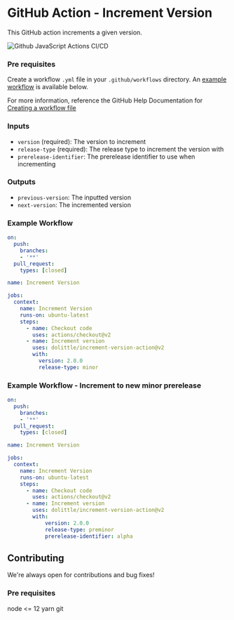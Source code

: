 # GitHub Action - Increment Version
This GitHub action increments a given version.

![Github JavaScript Actions CI/CD](https://github.com/dolittle/repository-here/workflows/Github%20JavaScript%20Actions%20CI/CD/badge.svg)

### Pre requisites
Create a workflow `.yml` file in your `.github/workflows` directory. An [example workflow](#example-workflow) is available below.

For more information, reference the GitHub Help Documentation for [Creating a workflow file](https://help.github.com/en/articles/configuring-a-workflow#creating-a-workflow-file)

### Inputs
- `version` (required): The version to increment
- `release-type` (required): The release type to increment the version with
- `prerelease-identifier`: The prerelease identifier to use when incrementing

### Outputs
- `previous-version`: The inputted version
- `next-version`: The incremented version

### Example Workflow
```yaml
on:
  push:
    branches:
    - '**'
  pull_request:
    types: [closed]

name: Increment Version

jobs:
  context:
    name: Increment Version
    runs-on: ubuntu-latest
    steps:
      - name: Checkout code
        uses: actions/checkout@v2
      - name: Increment version
        uses: dolittle/increment-version-action@v2
        with:
          version: 2.0.0
          release-type: minor

```

### Example Workflow - Increment to new minor prerelease
```yaml
on:
  push:
    branches:
    - '**'
  pull_request:
    types: [closed]

name: Increment Version

jobs:
  context:
    name: Increment Version
    runs-on: ubuntu-latest
    steps:
      - name: Checkout code
        uses: actions/checkout@v2
      - name: Increment version
        uses: dolittle/increment-version-action@v2
        with:
            version: 2.0.0
            release-type: preminor
            prerelease-identifier: alpha

```

## Contributing
We're always open for contributions and bug fixes!

### Pre requisites
node <= 12
yarn
git
